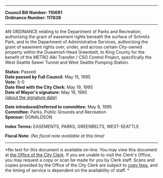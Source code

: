 * * * * *  
  
**Council Bill Number: [](#h0)[](#h2)110691**   
**Ordinance Number: 117638**  
  
* * * * *  
  
AN ORDINANCE relating to the Department of Parks and Recreation, authorizing the grant of easement rights beneath the surface of Schmitz Park, and to the Department of Administrative Services, authorizing the grant of easement rights over, under, and across certain City-owned property within the Duwamish Head Greenbelt, to King County for the benefit of the METRO Alki Transfer / CSO Control Project, specifically the West Seattle Sewer Tunnel and West Seattle Pumping Station.  
  
**Status:** Passed   
**Date passed by Full Council:** May 15, 1995   
**Vote:** 5-0   
**Date filed with the City Clerk:** May 19, 1995   
**Date of Mayor's signature:** May 19, 1995   
[(about the signature date)](/~public/approvaldate.htm)   
  
  
**Date introduced/referred to committee:** May 8, 1995   
**Committee:** Parks, Public Grounds and Recreation   
**Sponsor:** DONALDSON   
  
**Index Terms:** EASEMENTS, PARKS, GREENBELTS, WEST-SEATTLE  
  
**Fiscal Note:** *(No fiscal note available at this time)*  
  
* * * * *  
  
*No text for this document is available on-line. You may view this document at [the Office of the City Clerk](http://www.seattle.gov/leg/clerk/contactUs.htm). If you are unable to visit the Clerk's Office, you may request a copy or scan be made for you by Clerk staff. Scans and copies provided by the Office of the City Clerk are subject to [copy fees](http://clerk.seattle.gov/~public/clerkfees.htm), and the timing of service is dependent on the availability of staff. *  
  
  
